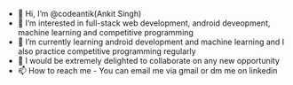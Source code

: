 - 👋 Hi, I’m @codeantik(Ankit Singh)
- 👀 I’m interested in full-stack web development, android deveopment, machine learning and competitive programming 
- 🌱 I’m currently learning android development and machine learning and I also practice competitive programming regularly
- 💞️ I would be extremely delighted to collaborate on any new opportunity
- 📫 How to reach me - You can email me via gmail or dm me on linkedin

<!---
codeantik/codeantik is a ✨ special ✨ repository because it includes every project I have learnt from being a beginner to up until now and I will keep on adding more as I learn and explore new stuff
--->
